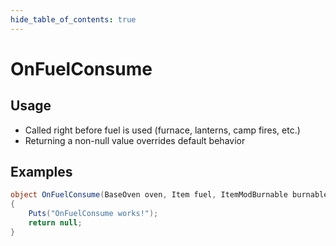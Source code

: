 ```yaml
---
hide_table_of_contents: true
---
```


# OnFuelConsume

## Usage

* Called right before fuel is used (furnace, lanterns, camp fires, etc.)
* Returning a non-null value overrides default behavior

## Examples

```csharp title=""
object OnFuelConsume(BaseOven oven, Item fuel, ItemModBurnable burnable)
{
    Puts("OnFuelConsume works!");
    return null;
}
```
